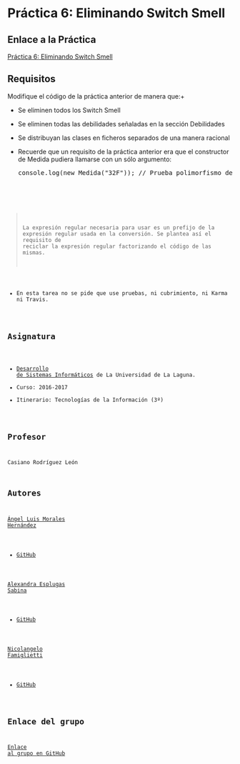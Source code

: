 # Práctica 6: Eliminando Switch Smell

## Enlace a la Práctica
[Práctica 6: Eliminando Switch Smell](https://casianorodriguezleon.gitbooks.io/ull-esit-1617/content/practicas/practicanoswitchsmell.html)

## Requisitos
Modifique el código de la práctica anterior de manera que:+

* Se eliminen todos los Switch Smell
* Se eliminen todas las debilidades señaladas en la sección Debilidades
* Se distribuyan las clases en ficheros separados de una manera racional
* Recuerde que un requisito de la práctica anterior era que el constructor de Medida pudiera llamarse con un sólo argumento:

    <pre>console.log(new Medida("32F")); // Prueba polimorfismo del constructor de Medida<code>

> La expresión regular necesaria para usar es un prefijo de la expresión
> regular usada en la conversión. Se plantea así el requisito de
> reciclar la expresión regular factorizando el código de las mismas.

* En esta tarea no se pide que use pruebas, ni cubrimiento, ni Karma ni Travis.

## Asignatura
* [Desarrollo de Sistemas Informáticos](https://campusvirtual.ull.es/1617/course/view.php?id=1136) de La Universidad de La Laguna.
* Curso: 2016-2017
* Itinerario: Tecnologías de la Información \(3º\)

## Profesor
Casiano Rodríguez León

## Autores
[Ángel Luis Morales Hernández](https://alu0100888157.github.io)
* [GitHub](https://github.com/alu0100888157)

[Alexandra Esplugas Sabina](https://alu0100762006.github.io)
* [GitHub](https://github.com/alu0100762006)

[Nicolangelo Famiglietti](https://alu0100912005.github.io)
* [GitHub](https://github.com/alu0100912005)

## Enlace del grupo
[Enlace al grupo en GitHub](https://github.com/ULL-ESIT-DSI-1617/eliminando-switch-smell-alexandra-angel-nicolangelo-35l2)
